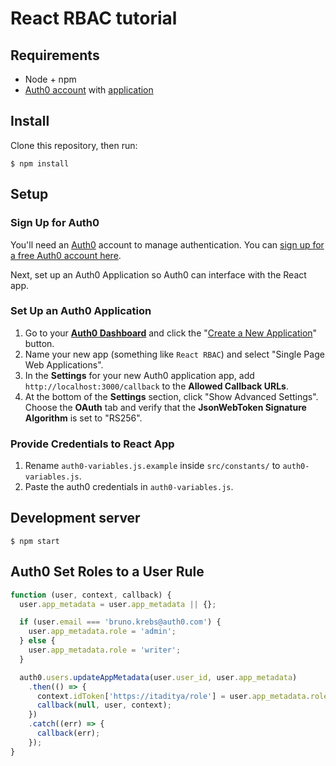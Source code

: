 # React RBAC tutorial

## Requirements
* Node + npm
* [Auth0 account](https://auth0.com/) with [application](https://manage.auth0.com/#/applications)

## Install

Clone this repository, then run:

```
$ npm install
```

## Setup

### Sign Up for Auth0

You'll need an [Auth0](https://auth0.com) account to manage authentication. You can [sign up for a free Auth0 account here](https://auth0.com/signup).

Next, set up an Auth0 Application so Auth0 can interface with the React app.

### Set Up an Auth0 Application

1. Go to your [**Auth0 Dashboard**](https://manage.auth0.com/#/) and click the "[Create a New Application](https://manage.auth0.com/#/applications/create)" button.
2. Name your new app (something like `React RBAC`) and select "Single Page Web Applications".
3. In the **Settings** for your new Auth0 application app, add `http://localhost:3000/callback` to the **Allowed Callback URLs**.
5. At the bottom of the **Settings** section, click "Show Advanced Settings". Choose the **OAuth** tab and verify that the **JsonWebToken Signature Algorithm** is set to "RS256".

### Provide Credentials to React App

1. Rename `auth0-variables.js.example` inside `src/constants/` to `auth0-variables.js`.
1. Paste the auth0 credentials in `auth0-variables.js`.

## Development server

```
$ npm start
```

## Auth0 Set Roles to a User Rule

```js
function (user, context, callback) {
  user.app_metadata = user.app_metadata || {};

  if (user.email === 'bruno.krebs@auth0.com') {
    user.app_metadata.role = 'admin';
  } else {
    user.app_metadata.role = 'writer';
  }

  auth0.users.updateAppMetadata(user.user_id, user.app_metadata)
    .then(() => {
      context.idToken['https://itaditya/role'] = user.app_metadata.role;
      callback(null, user, context);
    })
    .catch((err) => {
      callback(err);
    });
}
```


